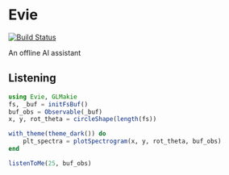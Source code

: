 # Evie

[![Build Status](https://github.com/lazarusA/Evie.jl/actions/workflows/CI.yml/badge.svg?branch=main)](https://github.com/lazarusA/Evie.jl/actions/workflows/CI.yml?query=branch%3Amain)

An offline AI assistant

## Listening

```julia
using Evie, GLMakie
fs, _buf = initFsBuf()
buf_obs = Observable(_buf)
x, y, rot_theta = circleShape(length(fs))

with_theme(theme_dark()) do
    plt_spectra = plotSpectrogram(x, y, rot_theta, buf_obs)
end

listenToMe(25, buf_obs)
```
